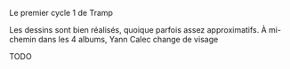 Le premier cycle 1 de Tramp 

Les dessins sont bien réalisés, quoique parfois assez approximatifs. À mi-chemin dans les 4 albums, Yann Calec change de visage

TODO
